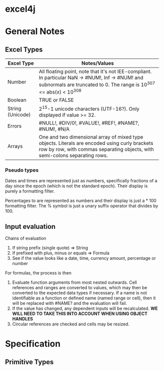 excel4j
=======

# General Notes
## Excel Types
| Excel Type       | Notes/Values |
|------------------|--------------|
| Number           | All floating point, note that it's not IEE-compliant.  In particular NaN -> #NUM!, Inf -> #NUM! and subnormals are truncated to 0.  The range is 10<sup>307</sup> <= abs(x) < 10<sup>308</sup> |
| Boolean          | TRUE or FALSE |
| String (Unicode) | 2<sup>15</sup>-1 unicode characters (UTF-16?).  Only displayed if value >= 32. |
| Errors | #NULL!, #DIV/0!, #VALUE!, #REF!, #NAME?, #NUM!, #N/A |
| Arrays | One and two dimensional array of mixed type objects.  Literals are encoded using curly brackets row by row, with commas separating objects, with semi-colons separating rows. |

### Pseudo types
Dates and times are represented just as numbers, specifically fractions of a day since the epoch (which is not the standard epoch).  Their display is purely a formatting filter.

Percentages to are represented as numbers and their display is just a * 100 formatting filter.  The % symbol is just a unary suffix operator that divides by 100.

## Input evaluation
Chains of evaluation

1. If string prefix (single quote) => String
2. If prefixed with plus, minus or equals => Formula
3. See if the value looks like a date, time, currency amount, percentage or number
 
For formulas, the process is then

1. Evaluate function arguments from most nested outwards.  Cell references and ranges are converted to values, which may then be converted to the expected data types if necessary.  If a name is not identifiable as a function or defined name (named range or cell), then it will be replaced with #NAME? and the evaluation will fail.
2. If the value has changed, any dependent inputs will be recalculated. **WE WILL NEED TO TAKE THIS INTO ACCOUNT WHEN USING OBJECT HANDLES**
3. Circular references are checked and cells may be resized.

# Specification

## Primitive Types
### 
